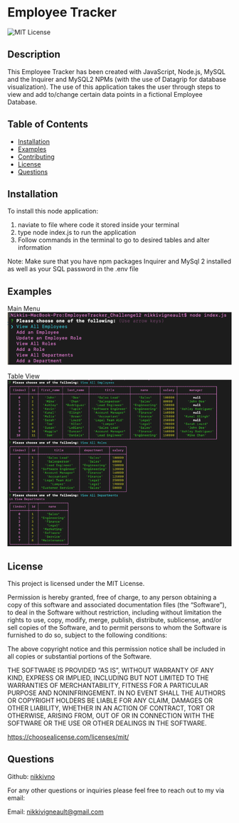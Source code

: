# Employee Tracker

![MIT License](https://img.shields.io/badge/License-MIT-yellow.svg)

## Description

This Employee Tracker has been created with JavaScript, Node.js, MySQL and the Inquirer and MySQL2 NPMs (with the use of Datagrip for database visualization). The use of this application takes the user through steps to view and add to/change certain data points in a fictional Employee Database.


## Table of Contents
- [Installation](#installation)
- [Examples](#examples)
- [Contributing](#contributing)
- [License](#license)
- [Questions](#questions)


## Installation <a id='installation'></a>

To install this node application:
1. naviate to file where code it stored inside your terminal
2. type node index.js to run the application
3. Follow commands in the terminal to go to desired tables and alter information

Note: Make sure that you have npm packages Inquirer and MySql 2 installed as well as your SQL password in the .env file 

## Examples <a id='examples'></a>

Main Menu
![Main Menu](/assets/images/menu.png)

Table View
![Tables](/assets/images/tables.png)

## License <a id='license'></a>
This project is licensed under the MIT License.

Permission is hereby granted, free of charge, to any person obtaining a copy of this software and associated documentation files (the “Software”), to deal in the Software without restriction, including without limitation the rights to use, copy, modify, merge, publish, distribute, sublicense, and/or sell copies of the Software, and to permit persons to whom the Software is furnished to do so, subject to the following conditions: 

The above copyright notice and this permission notice shall be included in all copies or substantial portions of the Software. 

THE SOFTWARE IS PROVIDED “AS IS”, WITHOUT WARRANTY OF ANY KIND, EXPRESS OR IMPLIED, INCLUDING BUT NOT LIMITED TO THE WARRANTIES OF MERCHANTABILITY, FITNESS FOR A PARTICULAR PURPOSE AND NONINFRINGEMENT. IN NO EVENT SHALL THE AUTHORS OR COPYRIGHT HOLDERS BE LIABLE FOR ANY CLAIM, DAMAGES OR OTHER LIABILITY, WHETHER IN AN ACTION OF CONTRACT, TORT OR OTHERWISE, ARISING FROM, OUT OF OR IN CONNECTION WITH THE SOFTWARE OR THE USE OR OTHER DEALINGS IN THE SOFTWARE.

https://choosealicense.com/licenses/mit/

## Questions <a id='questions'></a>


Github: [nikkivno](https://github.com/nikkivno) 

For any other questions or inquiries please feel free to reach out to my via email:

Email: nikkivigneault@gmail.com
